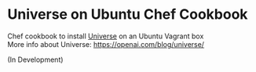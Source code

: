 # Universe on Ubuntu Chef Cookbook
Chef cookbook to install [Universe](https://universe.openai.com/) on an Ubuntu Vagrant box  
More info about Universe: https://openai.com/blog/universe/

(In Development)
